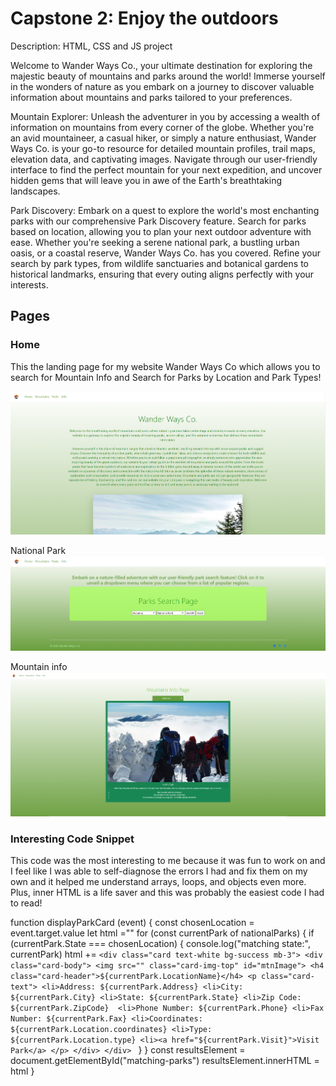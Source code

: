 # Capstone 2: Enjoy the outdoors

Description:
HTML, CSS and JS project

Welcome to Wander Ways Co., your ultimate destination for exploring the majestic beauty of mountains and parks around the world! Immerse yourself in the wonders of nature as you embark on a journey to discover valuable information about mountains and parks tailored to your preferences.

Mountain Explorer:
Unleash the adventurer in you by accessing a wealth of information on mountains from every corner of the globe. Whether you're an avid mountaineer, a casual hiker, or simply a nature enthusiast, Wander Ways Co. is your go-to resource for detailed mountain profiles, trail maps, elevation data, and captivating images. Navigate through our user-friendly interface to find the perfect mountain for your next expedition, and uncover hidden gems that will leave you in awe of the Earth's breathtaking landscapes.

Park Discovery:
Embark on a quest to explore the world's most enchanting parks with our comprehensive Park Discovery feature. Search for parks based on location, allowing you to plan your next outdoor adventure with ease. Whether you're seeking a serene national park, a bustling urban oasis, or a coastal reserve, Wander Ways Co. has you covered. Refine your search by park types, from wildlife sanctuaries and botanical gardens to historical landmarks, ensuring that every outing aligns perfectly with your interests.

## Pages

### Home
This the landing page for my website Wander Ways Co which allows you to search for Mountain Info and Search for Parks by Location and Park Types!

![Home Page of Website](image.png)

National Park
![Parks Search Page](image-1.png)

Mountain info
![Mountain Info Page](image-2.png)

### Interesting Code Snippet

This code was the most interesting to me because it was fun to work on and I feel like I was able to self-diagnose the errors I had and fix them on my own and it helped me understand arrays, loops, and objects even more. Plus, inner HTML is a life saver and this was probably the easiest code I had to read!

function displayParkCard (event) {
    const chosenLocation = event.target.value
    let html =""
    for (const currentPark of nationalParks) {
        if (currentPark.State === chosenLocation) {
            console.log("matching state:", currentPark)
            html += `
            <div class="card text-white bg-success mb-3">
            <div class="card-body">
                <img src="" class="card-img-top" id="mtnImage">
                <h4 class="card-header">${currentPark.LocationName}</h4>
                <p class="card-text">
                <li>Address: ${currentPark.Address}
                <li>City: ${currentPark.City}
                <li>State: ${currentPark.State}
                 <li>Zip Code: ${currentPark.ZipCode} 
                 <li>Phone Number: ${currentPark.Phone}
                 <li>Fax Number: ${currentPark.Fax}
                 <li>Coordinates: ${currentPark.Location.coordinates}
                 <li>Type: ${currentPark.Location.type}
                 <li><a href="${currentPark.Visit}">Visit Park</a>
                </p>
                </div>
            </div> 
            `
        }
    }
    const resultsElement = document.getElementById("matching-parks")
    resultsElement.innerHTML = html
}
